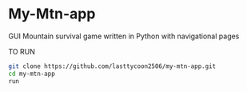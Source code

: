 # My-Mtn-app

GUI Mountain survival game written in Python with navigational pages

TO RUN
```bash
git clone https://github.com/lasttycoon2506/my-mtn-app.git
cd my-mtn-app
run
```
